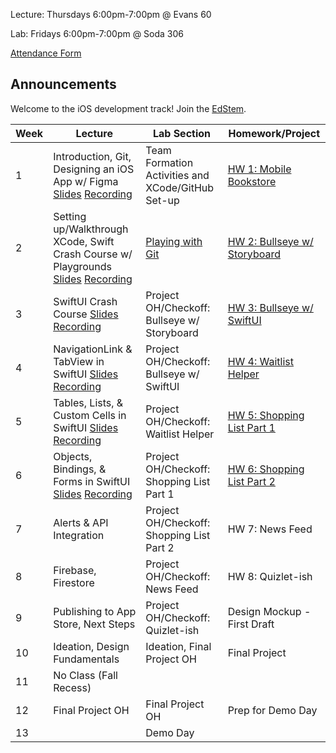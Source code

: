 Lecture: Thursdays 6:00pm-7:00pm @ Evans 60

Lab: Fridays 6:00pm-7:00pm @ Soda 306

[Attendance Form](https://forms.gle/FTv3misKZ7RPbqxY6)

## Announcements

Welcome to the iOS development track! Join the [EdStem](https://edstem.org/us/join/tkSA9H).

| Week | Lecture                                                                                                                                                                                                                  | Lab Section                                       | Homework/Project                        |
|------|--------------------------------------------------------------------------------------------------------------------------------------------------------------------------------------------------------------------------|---------------------------------------------------|-----------------------------------------|
| 1    | Introduction, Git, Designing an iOS App w/ Figma [Slides](https://docs.google.com/presentation/d/1_paErADjtxIPwXtP26_S4t9leL9mt6eYXEqjjG18ZVc/edit#slide=id.g10ca68ae09c_0_64) [Recording](https://youtu.be/W8pxvShsuOI) | Team Formation Activities and XCode/GitHub Set-up | [HW 1: Mobile Bookstore](/#/hw/ios/hw1) |
| 2    | Setting up/Walkthrough XCode, Swift Crash Course w/ Playgrounds [Slides](https://docs.google.com/presentation/d/14wbZX13iRmTnlq8TvW071WBC3u2I1b_gkwvfEMKVIL0/edit?usp=sharing) [Recording](https://youtu.be/6KIBQ-249go) | [Playing with Git](/#/lab/ios/lab1)               | [HW 2: Bullseye w/ Storyboard](/#/hw/ios/hw2)|
| 3    | SwiftUI Crash Course [Slides](https://docs.google.com/presentation/d/1Cqm9tftcuQaS0N00zU214H3BWWJHZJfwyABM_EF8C2o/edit?usp=sharing) [Recording](https://youtu.be/4izUQ222y-g)                                            | Project OH/Checkoff: Bullseye w/ Storyboard       | [HW 3: Bullseye w/ SwiftUI](/#/hw/ios/hw3)|
| 4    | NavigationLink & TabView in SwiftUI [Slides](https://docs.google.com/presentation/d/1SYycxKgYq2stKbVdyH9lMihzy-EOZlYz2K2jGxeKxlI/edit?usp=sharing) [Recording](https://youtu.be/-Wh9XqG6t1I)                             | Project OH/Checkoff: Bullseye w/ SwiftUI          | [HW 4: Waitlist Helper](/#/hw/ios/hw4)                   |
| 5    | Tables, Lists, & Custom Cells in SwiftUI [Slides](https://docs.google.com/presentation/d/1tPoOF1i1DwH5evdllzhRfzcW3dZgCY9LO4T2kc9FJkA/edit?usp=sharing) [Recording](https://youtu.be/TxAyjhJ_SU4)                        | Project OH/Checkoff: Waitlist Helper              | [HW 5: Shopping List Part 1](/#/hw/ios/hw5)              |
| 6    | Objects, Bindings, & Forms in SwiftUI [Slides](https://docs.google.com/presentation/d/18Jeis-4ni9eugClhYgeO2bMf6xgHG9I1B7DRnKmZ5U8/edit?usp=sharing) [Recording](https://youtu.be/VsdMjFp0tjo)                           | Project OH/Checkoff: Shopping List Part 1         | [HW 6: Shopping List Part 2](/#/hw/ios/hw6)              |
| 7    | Alerts & API Integration                                                                                                                                                                                                 | Project OH/Checkoff: Shopping List Part 2         | HW 7: News Feed                         |
| 8    | Firebase, Firestore                                                                                                                                                                                                      | Project OH/Checkoff: News Feed                    | HW 8: Quizlet-ish                       |
| 9    | Publishing to App Store, Next Steps                                                                                                                                                                                      | Project OH/Checkoff: Quizlet-ish                  | Design Mockup - First Draft             |
| 10   | Ideation, Design Fundamentals                                                                                                                                                                                            | Ideation, Final Project OH                        | Final Project                           |
| 11   | No Class (Fall Recess)                                                                                                                                                                                                   |                                                   |                                         |
| 12   | Final Project OH                                                                                                                                                                                                         | Final Project OH                                  | Prep for Demo Day                       |
| 13   |                                                                                                                                                                                                                          | Demo Day                                          |                                         |
